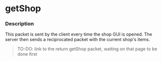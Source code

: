 # getShop

### Description

This packet is sent by the client every time the shop GUI is opened. The server then sends a reciprocated packet with the current shop's items.

> TO-DO: link to the return getShop packet, waiting on that page to be done first
